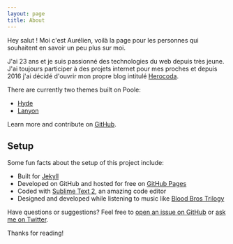 ```yaml
---
layout: page
title: About
---
```


<p class="message">
  Hey salut ! Moi c'est Aurélien, voilà la page pour les personnes qui souhaitent en savoir un peu plus sur moi.
</p>

J'ai 23 ans et je suis passionné des technologies du web depuis très jeune. J'ai toujours participer à des projets internet pour mes proches et depuis 2016 j'ai décidé d'ouvrir mon propre blog intitulé [Herocoda](https://herocoda.github.io). 

There are currently two themes built on Poole:

* [Hyde](http://hyde.getpoole.com)
* [Lanyon](http://lanyon.getpoole.com)

Learn more and contribute on [GitHub](https://github.com/poole).

## Setup

Some fun facts about the setup of this project include:

* Built for [Jekyll](http://jekyllrb.com)
* Developed on GitHub and hosted for free on [GitHub Pages](https://pages.github.com)
* Coded with [Sublime Text 2](http://sublimetext.com), an amazing code editor
* Designed and developed while listening to music like [Blood Bros Trilogy](https://soundcloud.com/maddecent/sets/blood-bros-series)

Have questions or suggestions? Feel free to [open an issue on GitHub](https://github.com/poole/issues/new) or [ask me on Twitter](https://twitter.com/mdo).

Thanks for reading!
